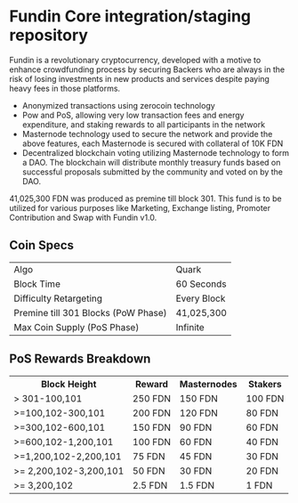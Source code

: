 Fundin Core integration/staging repository
=====================================
Fundin is a revolutionary cryptocurrency, developed with a motive to enhance crowdfunding process by securing Backers who are always in the risk of losing investments in new products and services despite paying heavy fees in those platforms.
- Anonymized transactions using zerocoin technology
- Pow and PoS, allowing very low transaction fees and energy expenditure, and staking rewards to all participants in the network
- Masternode technology used to secure the network and provide the above features, each Masternode is secured
  with collateral of 10K FDN
- Decentralized blockchain voting utilizing Masternode technology to form a DAO. The blockchain will distribute monthly treasury funds based on successful proposals submitted by the community and voted on by the DAO.

41,025,300 FDN was produced as premine till block 301. This fund is to be utilized for various purposes like Marketing, Exchange listing, Promoter Contribution and Swap with Fundin v1.0.

## Coin Specs ##
<table>
<tr><td>Algo</td><td>Quark</td></tr>
<tr><td>Block Time</td><td>60 Seconds</td></tr>
<tr><td>Difficulty Retargeting</td><td>Every Block</td></tr>
<tr><td>Premine till 301 Blocks (PoW Phase)</td><td>41,025,300</td></tr>
<tr><td>Max Coin Supply (PoS Phase)</td><td>Infinite</td></tr>
</table>


## PoS Rewards Breakdown ##

<table>
<th>Block Height</th><th>Reward</th><th>Masternodes</th><th>Stakers</th>
<tr><td>> 301-100,101</td><td>250 FDN</td><td>150 FDN</td><td>100 FDN</td></tr>
<tr><td>>=100,102-300,101</td><td>200 FDN</td><td>120 FDN</td><td>80 FDN</td></tr>
<tr><td>>=300,102-600,101</td><td>150 FDN</td><td>90 FDN</td><td>60 FDN</td></tr>
<tr><td>>=600,102-1,200,101</td><td>100 FDN</td><td>60 FDN</td><td>40 FDN</td></tr>
<tr><td>>=1,200,102-2,200,101</td><td>75 FDN</td><td>45 FDN</td><td>30 FDN</td></tr>
<tr><td>>= 2,200,102-3,200,101</td><td>50 FDN</td><td>30 FDN</td><td>20 FDN</td></tr>
<tr><td>>= 3,200,102</td><td>2.5 FDN</td><td>1.5 FDN</td><td>1 FDN</td></tr>
</table>
